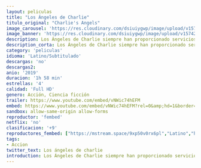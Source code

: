 ```yaml
---
layout: peliculas
title: "Los Ángeles de Charlie"
titulo_original: "Charlie's Angels"
image_carousel: 'https://res.cloudinary.com/dsiuiygwp/image/upload/v1574294842/angeles-min_mgstkc.jpg'
image_banner: 'https://res.cloudinary.com/dsiuiygwp/image/upload/v1574294846/Los-%C3%81ngeles-de-Charlie-min_exoga2.jpg'
description: Los Ángeles de Charlie siempre han proporcionado servicios de seguridad e investigación a clientes privados, y ahora la Agencia Townsend, y ahora la Agencia Townsend se ha expandido internacionalmente con las mujeres más inteligentes, valientes y mejor entrenadas a lo largo y ancho del planeta – varios equipos de Ángeles guiados por otros tantos Bosleys llevando a cabo los trabajos más duros por todo el mundo. Cuando un joven ingeniero de sistemas llama la atención sobre una peligrosa tecnología, los Ángeles son llamados a la acción, arriesgando sus vidas por protegernos a todos.
description_corta: Los Ángeles de Charlie siempre han proporcionado servicios de seguridad e investigación a clientes privados, y ahora la Agencia Townsend, y ahora la Agencia Townsend se ha expandido internacionalmente con las mujeres más inteligentes, valientes y
category: 'peliculas'
idioma: 'Latino/Subtitulado'
descargas: 'no'
descargas2:
anio: '2019'
duracion: '1h 58 min'
estrellas: '4'
calidad: 'Full HD'
genero: Acción, Ciencia ficción
trailer: https://www.youtube.com/embed/vNWic74hEFM
embed: https://www.youtube.com/embed/vNWic74hEFM?rel=0&amp;hd=1&border=0&wmode=opaque&enablejsapi=1&modestbranding=1&controls=1&showinfo=1
sandbox: allow-same-origin allow-forms
reproductor: 'fembed'
netflix: 'no'
clasificacion: '+9'
reproductores_fembed: ["https://mstream.space/9xp50v0rx6pl","Latino","https://feurl.com/v/7rxz0fgx2ek3442","Latino","https://feurl.com/v/p8qz3sm05wgrg3w","Latino","https://feurl.com/v/ygpjptez62weknd","Latino","https://gdriveplayer.co/embed2.php?link=K57FZD%252BqP%252BP2rUbZN%252BlJ1A3mA74u4JhRYbv2domRLR89HMXGF7HMIqMXpYtTRH%252F4OgN%252BnhG5WeakcrQm1ZlhjQQnuWdDhbFLyfc1SvJLsoKyHLnI1LRVtE2r6oChSsg%252FQU7FTp86%252BLK7pTSbmupXXCAfLb64Rua0%252BwBsnLLER86XcSaf70GZtPFGo56m1RTGWHvWnHA38GkV%252BV630u94Gb","Latino","https://feurl.com/v/y0dzwfez054466r","Subtitulado","https://feurl.com/v/w84xpsn-w3jpmj8","Subtitulado","https://gdriveplayer.co/embed2.php?link=ITdQhJHEFXfdJ%252FRcYt79kgbywNhfO0xIQ9juDLzwL78YV%252FsZa5HCDD%252FBBQLKgug2vwesNN9O9KTKyhSHDHbOrnG%252BamgiaKPjrZCdeVokCXjaQlIb3yZCjJKc0ZfGRT67xudow1bgEz7OlqwMIVEtPp%252F4RMK5j%252FMlDFM%252FV7gByOPgdEVYk%252Bvb8pv0umInkRZeFTgpAcyDrnJx5Qw6YowKe3","Subtitulado"]
tags:
- Accion
twitter_text: Los ángeles de charlie
introduction: Los Ángeles de Charlie siempre han proporcionado servicios de seguridad e investigación a clientes privados, y ahora la Agencia Townsend, y ahora la Agencia Townsend se ha expandido internacionalmente con las mujeres más inteligentes, valientes y
---
```













